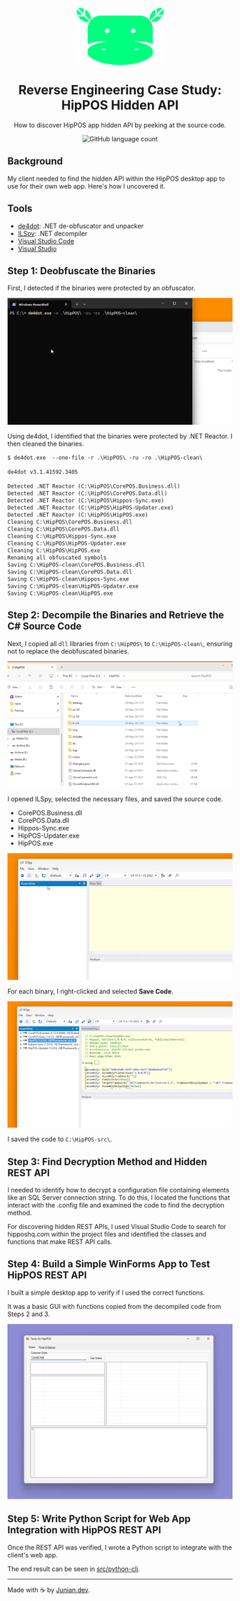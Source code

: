 <p align="center"><img align="center" src="./img/hippos-mascot.png" /></p>

<h1 align="center">Reverse Engineering Case Study: HipPOS Hidden API</h1>

<p align="center">How to discover HipPOS app hidden API by peeking at the source code.</p>

<p align="center"><img alt="GitHub language count" src="https://img.shields.io/github/languages/count/junian/windows-pos-re" /></p>

## Background

My client needed to find the hidden API within the HipPOS desktop app to use for their own web app. Here's how I uncovered it.

## Tools

- [de4dot](https://github.com/de4dot/de4dot): .NET de-obfuscator and unpacker
- [ILSpy](https://github.com/icsharpcode/ILSpy): .NET decompiler
- [Visual Studio Code](https://code.visualstudio.com)
- [Visual Studio](https://visualstudio.microsoft.com)

## Step 1: Deobfuscate the Binaries

First, I detected if the binaries were protected by an obfuscator.

![Deobfuscate](./img/step-01-de4dot-deobfuscate.gif)

Using de4dot, I identified that the binaries were protected by .NET Reactor. I then cleaned the binaries.

```shell
$ de4dot.exe  --one-file -r .\HipPOS\ -ru -ro .\HipPOS-clean\

de4dot v3.1.41592.3405

Detected .NET Reactor (C:\HipPOS\CorePOS.Business.dll)
Detected .NET Reactor (C:\HipPOS\CorePOS.Data.dll)
Detected .NET Reactor (C:\HipPOS\Hippos-Sync.exe)
Detected .NET Reactor (C:\HipPOS\HipPOS-Updater.exe)
Detected .NET Reactor (C:\HipPOS\HipPOS.exe)
Cleaning C:\HipPOS\CorePOS.Business.dll
Cleaning C:\HipPOS\CorePOS.Data.dll
Cleaning C:\HipPOS\Hippos-Sync.exe
Cleaning C:\HipPOS\HipPOS-Updater.exe
Cleaning C:\HipPOS\HipPOS.exe
Renaming all obfuscated symbols
Saving C:\HipPOS-clean\CorePOS.Business.dll
Saving C:\HipPOS-clean\CorePOS.Data.dll
Saving C:\HipPOS-clean\Hippos-Sync.exe
Saving C:\HipPOS-clean\HipPOS-Updater.exe
Saving C:\HipPOS-clean\HipPOS.exe
```

## Step 2: Decompile the Binaries and Retrieve the C# Source Code

Next, I copied all `dll` libraries from `C:\HipPOS\` to `C:\HipPOS-clean\`, ensuring not to replace the deobfuscated binaries.

![Copy Dependencies](./img/step-02-1-copy-dependencies.gif)

I opened ILSpy, selected the necessary files, and saved the source code.

- CorePOS.Business.dll
- CorePOS.Data.dll
- Hippos-Sync.exe
- HipPOS-Updater.exe
- HipPOS.exe

![ILSpy Select Files](./img/step-02-2-ilspy-select-files.gif)

For each binary, I right-clicked and selected **Save Code**.

![ILSpy Save Source Code](./img/step-02-3-ilspy-save-source-code.gif)

I saved the code to `C:\HipPOS-src\`.

## Step 3: Find Decryption Method and Hidden REST API

I needed to identify how to decrypt a configuration file containing elements like an SQL Server connection string. To do this, I located the functions that interact with the .config file and examined the code to find the decryption method.

For discovering hidden REST APIs, I used Visual Studio Code to search for hipposhq.com within the project files and identified the classes and functions that make REST API calls.

## Step 4: Build a Simple WinForms App to Test HipPOS REST API

I built a simple desktop app to verify if I used the correct functions.

It was a basic GUI with functions copied from the decompiled code from Steps 2 and 3.

![Tools for HipPOS Screenshot](./img/tools-for-hippos-screenshot.png)

## Step 5: Write Python Script for Web App Integration with HipPOS REST API

Once the REST API was verified, I wrote a Python script to integrate with the client's web app.

The end result can be seen in [src/python-cli](https://github.com/junian/windows-pos-re/tree/master/src/python-cli).

---

Made with ☕ by [Junian.dev](https://www.junian.dev).
